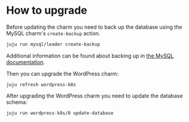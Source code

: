 # How to upgrade

Before updating the charm you need to back up the database using
the MySQL charm's `create-backup` action.

```bash
juju run mysql/leader create-backup
```

Additional information can be found about backing up in
[the MySQL documentation](https://charmhub.io/mysql/docs/h-create-and-list-backups).

Then you can upgrade the WordPress charm:

```
juju refresh wordpress-k8s
```

After upgrading the WordPress charm you need to update the database schema:

```
juju run wordpress-k8s/0 update-database
```